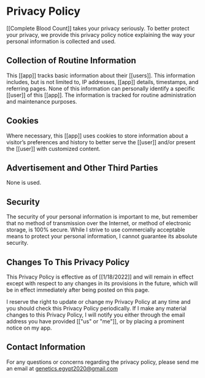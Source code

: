 # Privacy Policy

[[Complete Blood Count]] takes your privacy seriously. To better protect your privacy, we provide this privacy policy notice explaining the way your personal information is collected and used.


## Collection of Routine Information

This [[app]] tracks basic information about their [[users]]. This information includes, but is not limited to, IP addresses, [[app]] details, timestamps, and referring pages. None of this information can personally identify a specific [[user]] of this [[app]]. The information is tracked for routine administration and maintenance purposes.


## Cookies

Where necessary, this [[app]] uses cookies to store information about a visitor’s preferences and history to better serve the [[user]] and/or present the [[user]] with customized content.


## Advertisement and Other Third Parties

None is used.




## Security

The security of your personal information is important to me, but remember that no method of transmission over the Internet, or method of electronic storage, is 100% secure. While I strive to use commercially acceptable means to protect your personal information, I cannot guarantee its absolute security.


## Changes To This Privacy Policy

This Privacy Policy is effective as of [[1/18/2022]] and will remain in effect except with respect to any changes in its provisions in the future, which will be in effect immediately after being posted on this page.

I reserve the right to update or change my Privacy Policy at any time and you should check this Privacy Policy periodically. If I make any material changes to this Privacy Policy, I will notify you either through the email address you have provided [["us" or "me"]], or by placing a prominent notice on my app.


## Contact Information

For any questions or concerns regarding the privacy policy, please send me an email at genetics.egypt2020@gmail.com 
